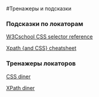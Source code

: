 #Тренажеры и подсказки

### Подсказки по локаторам

[W3Cschool CSS selector reference](https://www.w3schools.com/cssref/css_selectors.php)

[Xpath {and CSS} cheatsheet](https://devhints.io/xpath)


### Тренажеры локаторов

[CSS diner](https://flukeout.github.io/)

[XPath diner](https://seleniumui.moderntester.pl/xpath-diner/index.html)
